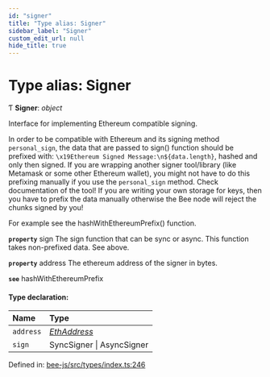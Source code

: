 ```yaml
---
id: "signer"
title: "Type alias: Signer"
sidebar_label: "Signer"
custom_edit_url: null
hide_title: true
---
```


# Type alias: Signer

Ƭ **Signer**: *object*

Interface for implementing Ethereum compatible signing.

In order to be compatible with Ethereum and its signing method `personal_sign`, the data
that are passed to sign() function should be prefixed with: `\x19Ethereum Signed Message:\n${data.length}`, hashed
and only then signed.
If you are wrapping another signer tool/library (like Metamask or some other Ethereum wallet), you might not have
to do this prefixing manually if you use the `personal_sign` method. Check documentation of the tool!
If you are writing your own storage for keys, then you have to prefix the data manually otherwise the Bee node
will reject the chunks signed by you!

For example see the hashWithEthereumPrefix() function.

**`property`** sign     The sign function that can be sync or async. This function takes non-prefixed data. See above.

**`property`** address  The ethereum address of the signer in bytes.

**`see`** hashWithEthereumPrefix

#### Type declaration:

Name | Type |
:------ | :------ |
`address` | [*EthAddress*](utils.eth.ethaddress.md) |
`sign` | SyncSigner \| AsyncSigner |

Defined in: [bee-js/src/types/index.ts:246](https://github.com/ethersphere/bee-js/blob/9a547fe/src/types/index.ts#L246)
